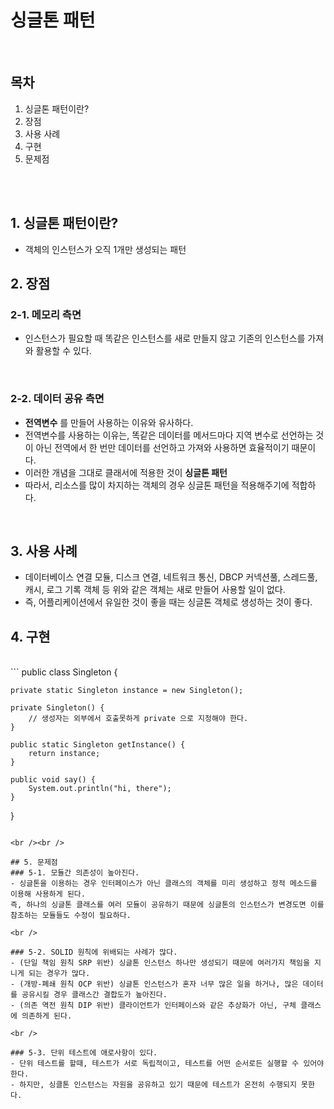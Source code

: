 # 싱글톤 패턴

<br />

## 목차
1. 싱글톤 패턴이란?
2. 장점
3. 사용 사례
4. 구현
5. 문제점

<br />
<br />

## 1. 싱글톤 패턴이란?
- 객체의 인스턴스가 오직 1개만 생성되는 패턴

## 2. 장점
### 2-1. 메모리 측면
- 인스턴스가 필요할 때 똑같은 인스턴스를 새로 만들지 않고 기존의 인스턴스를 가져와 활용할 수 있다.

<br />

### 2-2. 데이터 공유 측면
- **전역변수** 를 만들어 사용하는 이유와 유사하다. <br>
- 전역변수를 사용하는 이유는, 똑같은 데이터를 메서드마다 지역 변수로 선언하는 것이 아닌 전역에서 한 번만 데이터를 선언하고 가져와 사용하면 효율적이기 때문이다.<br>
- 이러한 개념을 그대로 클래서에 적용한 것이 **싱글톤 패턴**<br>
- 따라서, 리소스를 많이 차지하는 객체의 경우 싱글톤 패턴을 적용해주기에 적합하다.<br>

<br />

## 3. 사용 사례
- 데이터베이스 연결 모듈, 디스크 연결, 네트워크 통신, DBCP 커넥션풀, 스레드풀, 캐시, 로그 기록 객체 등
위와 같은 객체는 새로 만들어 사용할 일이 없다.
- 즉, 어플리케이션에서 유일한 것이 좋을 때는 싱글톤 객체로 생성하는 것이 좋다.

## 4. 구현
<br />
```
public class Singleton {

    private static Singleton instance = new Singleton();
    
    private Singleton() {
        // 생성자는 외부에서 호출못하게 private 으로 지정해야 한다.
    }

    public static Singleton getInstance() {
        return instance;
    }

    public void say() {
        System.out.println("hi, there");
    }
}
```

<br /><br />

## 5. 문제점
### 5-1. 모듈간 의존성이 높아진다.
- 싱글톤을 이용하는 경우 인터페이스가 아닌 클래스의 객체를 미리 생성하고 정적 메소드를 이용해 사용하게 된다.
즉, 하나의 싱글톤 클래스를 여러 모듈이 공유하기 때문에 싱글톤의 인스턴스가 변경도면 이를 참조하는 모듈들도 수정이 필요하다.

<br />

### 5-2. SOLID 원칙에 위배되는 사례가 많다.
- (단일 책임 원칙 SRP 위반) 싱글톤 인스턴스 하나만 생성되기 때문에 여러가지 책임을 지니게 되는 경우가 많다.
- (개방-폐쇄 원칙 OCP 위반) 싱글톤 인스턴스가 혼자 너무 많은 일을 하거나, 많은 데이터를 공유시킬 경우 클래스간 결합도가 높아진다.
- (의존 역전 원칙 DIP 위반) 클라이언트가 인터페이스와 같은 추상화가 아닌, 구체 클래스에 의존하게 된다.

<br />

### 5-3. 단위 테스트에 애로사항이 있다.
- 단위 테스트를 할때, 테스트가 서로 독립적이고, 테스트를 어떤 순서로든 실행할 수 있어야 한다.
- 하지만, 싱클톤 인스턴스는 자원을 공유하고 있기 때문에 테스트가 온전히 수행되지 못한다.

